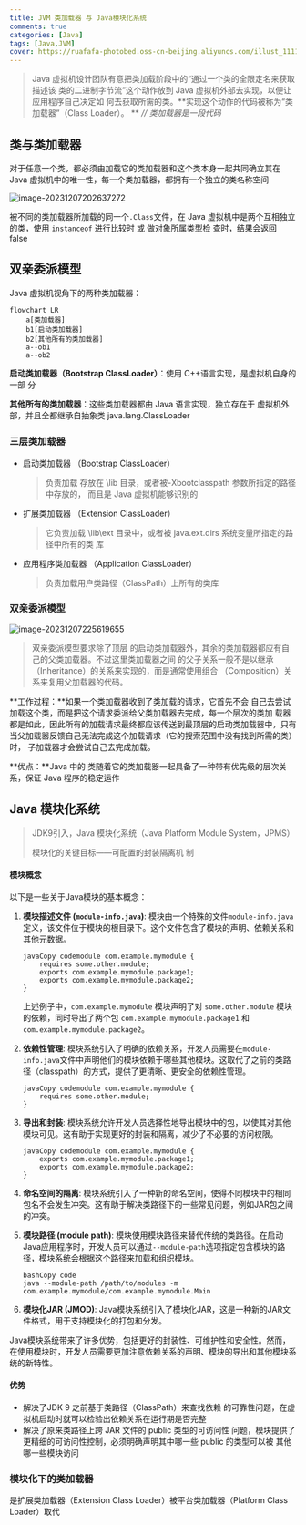 ```yaml
---
title: JVM 类加载器 与 Java模块化系统
comments: true
categories: [Java]
tags: [Java,JVM]
cover: https://ruafafa-photobed.oss-cn-beijing.aliyuncs.com/illust_111121482_20230925_001424.jpg
---
```

> Java 虚拟机设计团队有意把类加载阶段中的“通过一个类的全限定名来获取描述该 类的二进制字节流”这个动作放到 Java 虚拟机外部去实现，以便让应用程序自己决定如 何去获取所需的类。**实现这个动作的代码被称为“类加载器”（Class Loader）。 **  *// 类加载器是一段代码*

## 类与类加载器

对于任意一个类，都必须由加载它的类加载器和这个类本身一起共同确立其在 Java 虚拟机中的唯一性，每一个类加载器，都拥有一个独立的类名称空间

![image-20231207202637272](https://ruafafa-photobed.oss-cn-beijing.aliyuncs.com/image-20231207202637272.png)

被不同的类加载器所加载的同一个`.Class`文件，在 Java 虚拟机中是两个互相独立的类，使用 `instanceof` 进行比较时 或 做对象所属类型检 查时，结果会返回 false

## 双亲委派模型

Java 虚拟机视角下的两种类加载器：

```mermaid
flowchart LR
    a[类加载器]
    b1[启动类加载器]
    b2[其他所有的类加载器]
    a--ob1
    a--ob2
```

**启动类加载器（Bootstrap ClassLoader）**：使用 C++语言实现，是虚拟机自身的一部 分

**其他所有的类加载器**：这些类加载器都由 Java 语言实现，独立存在于 虚拟机外部，并且全都继承自抽象类 java.lang.ClassLoader

##### 

### 三层类加载器

- 启动类加载器 （Bootstrap ClassLoader）

  > 负责加载 存放在 \lib 目录，或者被-Xbootclasspath 参数所指定的路径中存放的， 而且是 Java 虚拟机能够识别的

- 扩展类加载器 （Extension ClassLoader）

  > 它负责加载 \lib\ext 目录中，或者被 java.ext.dirs 系统变量所指定的路径中所有的类 库

- 应用程序类加载器 （Application ClassLoader）

  > 负责加载用户类路径（ClassPath）上所有的类库

### 双亲委派模型

![image-20231207225619655](https://ruafafa-photobed.oss-cn-beijing.aliyuncs.com/image-20231207225619655.png)

> 双亲委派模型要求除了顶层 的启动类加载器外，其余的类加载器都应有自己的父类加载器。不过这里类加载器之间 的父子关系一般不是以继承（Inheritance）的关系来实现的，而是通常使用组合 （Composition）关系来复用父加载器的代码。

**工作过程：**如果一个类加载器收到了类加载的请求，它首先不会 自己去尝试加载这个类，而是把这个请求委派给父类加载器去完成，每一个层次的类加 载器都是如此，因此所有的加载请求最终都应该传送到最顶层的启动类加载器中，只有 当父加载器反馈自己无法完成这个加载请求（它的搜索范围中没有找到所需的类）时， 子加载器才会尝试自己去完成加载。

**优点：**Java 中的 类随着它的类加载器一起具备了一种带有优先级的层次关系，保证 Java 程序的稳定运作



## Java 模块化系统

> JDK9引入，Java 模块化系统（Java Platform Module System，JPMS）
>
> 模块化的关键目标——可配置的封装隔离机 制

#### 模块概念

以下是一些关于Java模块的基本概念：

1. **模块描述文件 (`module-info.java`)**: 模块由一个特殊的文件`module-info.java`定义，该文件位于模块的根目录下。这个文件包含了模块的声明、依赖关系和其他元数据。

   ```
   javaCopy codemodule com.example.mymodule {
       requires some.other.module;
       exports com.example.mymodule.package1;
       exports com.example.mymodule.package2;
   }
   ```

   上述例子中，`com.example.mymodule` 模块声明了对 `some.other.module` 模块的依赖，同时导出了两个包 `com.example.mymodule.package1` 和 `com.example.mymodule.package2`。

2. **依赖性管理**: 模块系统引入了明确的依赖关系，开发人员需要在`module-info.java`文件中声明他们的模块依赖于哪些其他模块。这取代了之前的类路径（classpath）的方式，提供了更清晰、更安全的依赖性管理。

   ```
   javaCopy codemodule com.example.mymodule {
       requires some.other.module;
   }
   ```

3. **导出和封装**: 模块系统允许开发人员选择性地导出模块中的包，以使其对其他模块可见。这有助于实现更好的封装和隔离，减少了不必要的访问权限。

   ```
   javaCopy codemodule com.example.mymodule {
       exports com.example.mymodule.package1;
       exports com.example.mymodule.package2;
   }
   ```

4. **命名空间的隔离**: 模块系统引入了一种新的命名空间，使得不同模块中的相同包名不会发生冲突。这有助于解决类路径下的一些常见问题，例如JAR包之间的冲突。

5. **模块路径 (module path)**: 模块使用模块路径来替代传统的类路径。在启动Java应用程序时，开发人员可以通过`--module-path`选项指定包含模块的路径，模块系统会根据这个路径来加载和组织模块。

   ```
   bashCopy code
   java --module-path /path/to/modules -m com.example.mymodule/com.example.mymodule.Main
   ```

6. **模块化JAR (JMOD)**: Java模块系统引入了模块化JAR，这是一种新的JAR文件格式，用于支持模块化的打包和分发。

Java模块系统带来了许多优势，包括更好的封装性、可维护性和安全性。然而，在使用模块时，开发人员需要更加注意依赖关系的声明、模块的导出和其他模块系统的新特性。

#### 优势

- 解决了JDK 9 之前基于类路径（ClassPath）来查找依赖 的可靠性问题，在虚拟机启动时就可以检验出依赖关系在运行期是否完整
- 解决了原来类路径上跨 JAR 文件的 public 类型的可访问性 问题，模块提供了更精细的可访问性控制，必须明确声明其中哪一些 public 的类型可以被 其他哪一些模块访问



### 模块化下的类加载器

是扩展类加载器（Extension Class Loader）被平台类加载器（Platform Class  Loader）取代